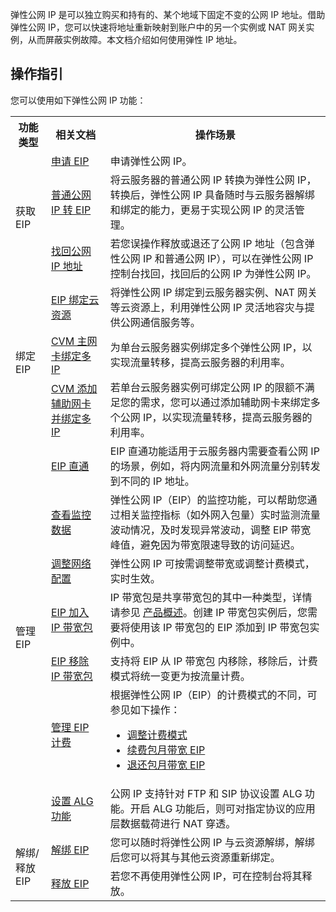 弹性公网 IP 是可以独立购买和持有的、某个地域下固定不变的公网 IP 地址。借助弹性公网 IP，您可以快速将地址重新映射到账户中的另一个实例或 NAT 网关实例，从而屏蔽实例故障。本文档介绍如何使用弹性 IP 地址。


## 操作指引
您可以使用如下弹性公网 IP 功能：
<table>
<tr>
<th>功能类型</th>
<th>相关文档</th>
<th>操作场景</th>
</tr>
<tr>
<td rowspan="3">获取 EIP</td>
<td><a href="https://cloud.tencent.com/document/product/1199/41698">申请 EIP</a></td>
<td>申请弹性公网 IP。</td>
</tr>
<tr>
<td><a href="https://cloud.tencent.com/document/product/1199/41706">普通公网 IP 转 EIP</a></td>
<td>将云服务器的普通公网 IP 转换为弹性公网 IP，转换后，弹性公网 IP 具备随时与云服务器解绑和绑定的能力，更易于实现公网 IP 的灵活管理。</td>
</tr>
<tr>
<td><a href="https://cloud.tencent.com/document/product/1199/41708">找回公网 IP 地址</a></td>
<td>若您误操作释放或退还了公网 IP 地址（包含弹性公网 IP 和普通公网 IP），可以在弹性公网 IP 控制台找回，找回后的公网 IP 为弹性公网 IP。</td>
</tr>
<tr>
<td rowspan="3">绑定 EIP</td>
<td><a href="https://cloud.tencent.com/document/product/1199/41702">EIP 绑定云资源</a></td><td>将弹性公网 IP 绑定到云服务器实例、NAT 网关等云资源上，利用弹性公网 IP 灵活地容灾与提供公网通信服务等。</td>
</tr>
<tr>
<td><a href="https://cloud.tencent.com/document/product/1199/43866">CVM 主网卡绑定多 IP</a></td>
<td>为单台云服务器实例绑定多个弹性公网 IP，以实现流量转移，提高云服务器的利用率。</td>
</tr>
<tr>
<td><a href="https://cloud.tencent.com/document/product/1199/44153">CVM 添加辅助网卡并绑定多 IP</a></td>
<td>若单台云服务器实例可绑定公网 IP 的限额不满足您的需求，您可以通过添加辅助网卡来绑定多个公网 IP，以实现流量转移，提高云服务器的利用率。</td>
</tr>
<tr>
<td rowspan="7">管理 EIP</td>
<td><a href="https://cloud.tencent.com/document/product/1199/41709">EIP 直通</a></td>
<td>EIP 直通功能适用于云服务器内需要查看公网 IP 的场景，例如，将内网流量和外网流量分别转发到不同的 IP 地址。</td>
</tr>
<tr>
<td><a href="https://cloud.tencent.com/document/product/1199/42105">查看监控数据</a></td>
<td>弹性公网 IP（EIP）的监控功能，可以帮助您通过相关监控指标（如外网入包量）实时监测流量波动情况，及时发现异常波动，调整 EIP 带宽峰值，避免因为带宽限速导致的访问延迟。</td>
</tr>
<tr>
<td><a href="https://cloud.tencent.com/document/product/1199/41705">调整网络配置</a></td>
<td>弹性公网 IP 可按需调整带宽或调整计费模式，实时生效。</td>
</tr>
<tr>
<td><a href="https://cloud.tencent.com/document/product/1199/44166">EIP 加入 IP 带宽包</a></td>
<td>IP 带宽包是共享带宽包的其中一种类型，详情请参见 <a href="https://cloud.tencent.com/document/product/684/15245#.E4.BA.A7.E5.93.81.E7.B1.BB.E5.88.AB">产品概述</a>。创建 IP 带宽包实例后，您需要将使用该 IP 带宽包的 EIP 添加到 IP 带宽包实例中。</td>
</tr>
<tr>
<td><a href="https://cloud.tencent.com/document/product/1199/44167">EIP 移除 IP 带宽包</a></td>
<td>支持将 EIP 从 IP 带宽包 内移除，移除后，计费模式将统一变更为按流量计费。</td>
</tr>
<tr>
<td><a href="https://cloud.tencent.com/document/product/1199/43137">管理 EIP 计费</a></td>
<td>根据弹性公网 IP（EIP）的计费模式的不同，可参见如下操作：<ul>
<li><a href="https://cloud.tencent.com/document/product/1199/43137#11">调整计费模式</a></li>
<li><a href="https://cloud.tencent.com/document/product/1199/43137#22">续费包月带宽 EIP</a></li>
<li><a href="https://cloud.tencent.com/document/product/1199/43137#33">退还包月带宽 EIP</a></li></ul>
</td>
</tr>
<tr>
<td><a href="https://cloud.tencent.com/document/product/1199/62617">设置 ALG 功能</a></td>
<td>公网 IP 支持针对 FTP 和 SIP 协议设置 ALG 功能。开启 ALG 功能后，则可对指定协议的应用层数据载荷进行 NAT 穿透。</td>
</tr>
<tr>
<td rowspan="2">解绑/释放 EIP</td>
<td><a href="https://cloud.tencent.com/document/product/1199/41703">解绑 EIP</a></td>
<td>您可以随时将弹性公网 IP 与云资源解绑，解绑后您可以将其与其他云资源重新绑定。</td>
</tr>
<tr>
<td><a href="https://cloud.tencent.com/document/product/1199/41704">释放 EIP</a></td>
<td>若您不再使用弹性公网 IP，可在控制台将其释放。</td></tr>
</table>

